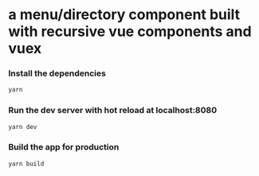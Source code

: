 # a menu/directory component built with recursive vue components and vuex

### Install the dependencies

```bash
yarn
```

### Run the dev server with hot reload at localhost:8080

```bash
yarn dev
```

### Build the app for production

```bash
yarn build
```
